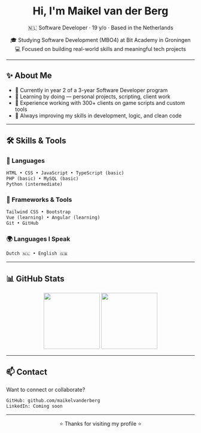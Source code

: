 <h1 align="center">Hi, I'm Maikel van der Berg</h1>
<p align="center">
  🇳🇱 Software Developer · 19 y/o · Based in the Netherlands  
</p>
<p align="center">
  🎓 Studying Software Development (MBO4) at Bit Academy in Groningen  
  <br>
  💻 Focused on building real-world skills and meaningful tech projects
</p>

---

## ✨ About Me

- 📌 Currently in year 2 of a 3-year Software Developer program  
- 🧠 Learning by doing — personal projects, scripting, client work  
- 🤝 Experience working with 300+ clients on game scripts and custom tools  
- 🌱 Always improving my skills in development, logic, and clean code  

---

## 🛠️ Skills & Tools

### 📌 Languages
```txt
HTML • CSS • JavaScript • TypeScript (basic)
PHP (basic) • MySQL (basic)
Python (intermediate)
```

### 🧩 Frameworks & Tools
```txt
Tailwind CSS • Bootstrap
Vue (learning) • Angular (learning)
Git • GitHub
```

### 🌍 Languages I Speak
```txt
Dutch 🇳🇱 • English 🇬🇧
```

---

## 📊 GitHub Stats

<div align="center">
  <img src="https://github-readme-stats.vercel.app/api?username=maikel-vdb&show_icons=true&theme=tokyonight" height="150"/>
  <img src="https://github-readme-stats.vercel.app/api/top-langs/?username=maikel-vdb&layout=compact&theme=tokyonight" height="150"/>
</div>

---

## 📫 Contact

Want to connect or collaborate?

```txt
GitHub: github.com/maikelvanderberg
LinkedIn: Coming soon
```

---

<p align="center">
  ⭐ Thanks for visiting my profile ⭐
</p>
